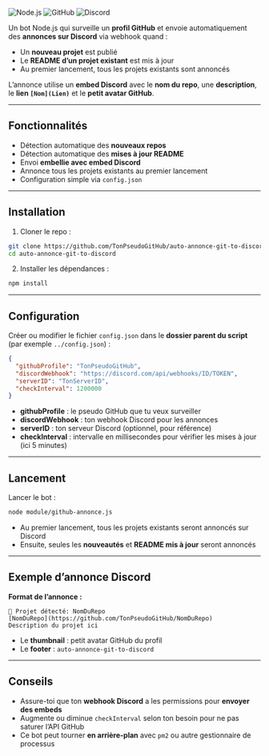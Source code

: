 ![Node.js](https://img.shields.io/badge/Node.js-v22+-brightgreen)
![GitHub](https://img.shields.io/badge/GitHub-Auto%20Annonce-blue)
![Discord](https://img.shields.io/badge/Discord-Webhook-blueviolet)

Un bot Node.js qui surveille un **profil GitHub** et envoie automatiquement des **annonces sur Discord** via webhook quand :  

- Un **nouveau projet** est publié  
- Le **README d’un projet existant** est mis à jour  
- Au premier lancement, tous les projets existants sont annoncés  

L’annonce utilise un **embed Discord** avec le **nom du repo**, une **description**, le **lien `[Nom](Lien)`** et le **petit avatar GitHub**.

---

## Fonctionnalités

- Détection automatique des **nouveaux repos**  
- Détection automatique des **mises à jour README**  
- Envoi **embellie avec embed Discord**  
- Annonce tous les projets existants au premier lancement  
- Configuration simple via `config.json`  

---

## Installation

1. Cloner le repo :

```bash
git clone https://github.com/TonPseudoGitHub/auto-annonce-git-to-discord.git
cd auto-annonce-git-to-discord
````

2. Installer les dépendances :

```bash
npm install
```

---

## Configuration

Créer ou modifier le fichier `config.json` dans le **dossier parent du script** (par exemple `../config.json`) :

```json
{
  "githubProfile": "TonPseudoGitHub",
  "discordWebhook": "https://discord.com/api/webhooks/ID/TOKEN",
  "serverID": "TonServerID",
  "checkInterval": 1200000
}
```

* **githubProfile** : le pseudo GitHub que tu veux surveiller
* **discordWebhook** : ton webhook Discord pour les annonces
* **serverID** : ton serveur Discord (optionnel, pour référence)
* **checkInterval** : intervalle en millisecondes pour vérifier les mises à jour (ici 5 minutes)

---

## Lancement

Lancer le bot :

```bash
node module/github-annonce.js
```

* Au premier lancement, tous les projets existants seront annoncés sur Discord
* Ensuite, seules les **nouveautés** et **README mis à jour** seront annoncés

---

## Exemple d’annonce Discord

**Format de l’annonce :**

```
📢 Projet détecté: NomDuRepo
[NomDuRepo](https://github.com/TonPseudoGitHub/NomDuRepo)
Description du projet ici
```

* Le **thumbnail** : petit avatar GitHub du profil
* Le **footer** : `auto-annonce-git-to-discord`

---

## Conseils

* Assure-toi que ton **webhook Discord** a les permissions pour **envoyer des embeds**
* Augmente ou diminue `checkInterval` selon ton besoin pour ne pas saturer l’API GitHub
* Ce bot peut tourner **en arrière-plan** avec `pm2` ou autre gestionnaire de processus

```


